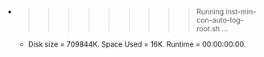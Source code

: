* >>>>>>>>> Running inst-min-con-auto-log-root.sh ...
  * Disk size = 709844K. Space Used = 16K. Runtime = 00:00:00:00.
